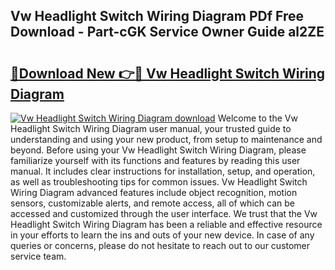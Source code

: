 ## Vw Headlight Switch Wiring Diagram PDf Free Download - Part-cGK Service Owner Guide al2ZE

# <h2><a href="http://dfushn.blite.top/?on=Vw+Headlight+Switch+Wiring+Diagram">🔗Download New 👉🔴 Vw Headlight Switch Wiring Diagram</a></h2>

[![Vw Headlight Switch Wiring Diagram download](https://i.imgur.com/lujVjoI.png)](http://dfushn.blite.top/?on=Vw+Headlight+Switch+Wiring+Diagram)
Welcome to the Vw Headlight Switch Wiring Diagram user manual, your trusted guide to understanding and using your new product, from setup to maintenance and beyond. Before using your Vw Headlight Switch Wiring Diagram, please familiarize yourself with its functions and features by reading this user manual. It includes clear instructions for installation, setup, and operation, as well as troubleshooting tips for common issues. Vw Headlight Switch Wiring Diagram advanced features include object recognition, motion sensors, customizable alerts, and remote access, all of which can be accessed and customized through the user interface. We trust that the Vw Headlight Switch Wiring Diagram has been a reliable and effective resource in your efforts to learn the ins and outs of your new device. In case of any queries or concerns, please do not hesitate to reach out to our customer service team.
